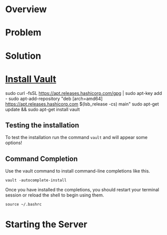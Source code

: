 # Overview

# Problem

# Solution

# [Install Vault](https://learn.hashicorp.com/tutorials/vault/getting-started-install?in=vault/getting-started)

sudo curl -fsSL https://apt.releases.hashicorp.com/gpg | sudo apt-key add -
sudo apt-add-repository "deb [arch=amd64] https://apt.releases.hashicorp.com $(lsb_release -cs) main"
sudo apt-get update && sudo apt-get install vault

## Testing the installation

To test the installation run the command `vault` and will appear some options!

## Command Completion

Use the vault command to install command-line completions like this.

`vault -autocomplete-install`

Once you have installed the completions, you should restart your terminal session or reload the shell to begin using them.

`source ~/.bashrc`

# Starting the Server

